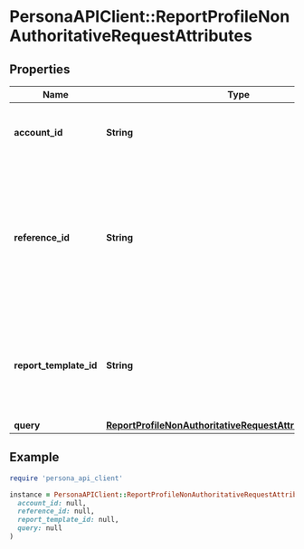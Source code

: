 # PersonaAPIClient::ReportProfileNonAuthoritativeRequestAttributes

## Properties

| Name | Type | Description | Notes |
| ---- | ---- | ----------- | ----- |
| **account_id** | **String** | Account ID to associate with this Report. | [optional] |
| **reference_id** | **String** | Reference ID to refer to an entity in your user model. This field is deprecated in favor of &#x60;meta.auto-create-account-reference-id&#x60;. | [optional] |
| **report_template_id** | **String** | ID of Verification Template. Starts with &#x60;rptp_&#x60;. You can find your Report Template IDs [here](https://app.withpersona.com/dashboard/report-templates). | [optional] |
| **query** | [**ReportProfileNonAuthoritativeRequestAttributesAllOfQuery**](ReportProfileNonAuthoritativeRequestAttributesAllOfQuery.md) |  |  |

## Example

```ruby
require 'persona_api_client'

instance = PersonaAPIClient::ReportProfileNonAuthoritativeRequestAttributes.new(
  account_id: null,
  reference_id: null,
  report_template_id: null,
  query: null
)
```


